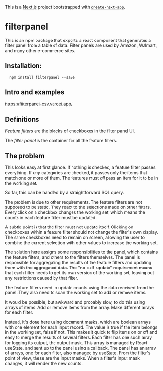 This is a [Next.js](https://nextjs.org/) project bootstrapped with [`create-next-app`](https://github.com/vercel/next.js/tree/canary/packages/create-next-app).

# filterpanel

This is an npm package that exports a react component that generates a filter panel from a table of data.   Filter panels are used by Amazon, Walmart, and many other e-commerce sites.    

## Installation:

```
  npm install filterpanel --save
```

## Intro and examples

<https://filterpanel-csv.vercel.app/>

## Definitions

<i>Feature filters</i> are the blocks of checkboxes in the filter panel UI. 

The <i>filter panel</i> is the container for all the feature filters.

## The problem

This looks easy at first glance.  If nothing is checked, a feature filter passes everything.  If <i>any</i> categories are checked, it passes only the items that match one or more of them.  The features must <i>all</i> pass an item for it to be in the working set.    

So far, this can be handled by a straightforward SQL query.

The problem is due to other requirements.  The feature filters are not supposed to be static.  They react to the selections made on other filters.  Every click on a checkbox changes the working set, which means the counts in each feature filter must be updated.  

A subtle point is that the filter must not update itself.  Clicking on checkboxes within a feature filter should not change the filter's own display.  The same checkboxes need to remain on screen, allowing the user to combine the current selection with other values to increase the working set.

The solution here assigns some responsibilities to the panel, which contains the feature filters, and others to the filters themselves.  The panel is responsible for aggregating the results of the feature filters and updating them with the aggregated data.  The "no-self-update" requirement means that each filter needs to get its own version of the working set, leaving out any restrictions caused by that filter.  

The feature filters need to update counts using the data received from the panel.  They also need to scan the working set to add or remove items.

It would be possible, but awkward and probably slow, to do this using arrays of items.  Add or remove items from the array.  Make different arrays for each filter.  

Instead, it's done here using document masks, which are boolean arrays with one element for each input record.  The value is true if the item belongs in the working set, false if not.  This makes it quick to flip items on or off and easy to merge the results of several filters.  Each filter has one such array for logging its output, the output mask.  This array is managed by React useState, and sent up to the panel using a callback.  The panel has an array of arrays, one for each filter, also managed by useState. From the filter's point of view, these are the input masks.  When a filter's input mask changes, it will render the new counts.

